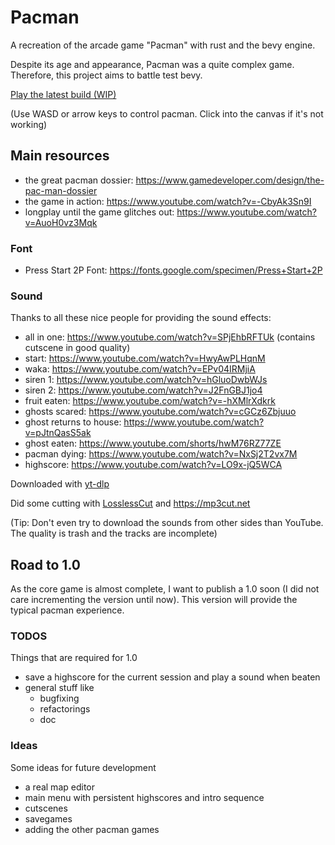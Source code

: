 # Pacman
A recreation of the arcade game "Pacman" with rust and the bevy engine.

Despite its age and appearance, Pacman was a quite complex game. Therefore, this project aims to battle test bevy.

[Play the latest build (WIP)](https://warhorst.github.io/pacman/)

(Use WASD or arrow keys to control pacman. Click into the canvas if it's not working)

## Main resources
- the great pacman dossier: https://www.gamedeveloper.com/design/the-pac-man-dossier
- the game in action: https://www.youtube.com/watch?v=-CbyAk3Sn9I
- longplay until the game glitches out: https://www.youtube.com/watch?v=AuoH0vz3Mqk

### Font
- Press Start 2P Font: https://fonts.google.com/specimen/Press+Start+2P

### Sound
Thanks to all these nice people for providing the sound effects:
- all in one: https://www.youtube.com/watch?v=SPjEhbRFTUk (contains cutscene in good quality)
- start: https://www.youtube.com/watch?v=HwyAwPLHqnM
- waka: https://www.youtube.com/watch?v=EPv04IRMjiA
- siren 1: https://www.youtube.com/watch?v=hGluoDwbWJs
- siren 2: https://www.youtube.com/watch?v=J2FnGBJ1jo4
- fruit eaten: https://www.youtube.com/watch?v=-hXMlrXdkrk
- ghosts scared: https://www.youtube.com/watch?v=cGCz6Zbjuuo
- ghost returns to house: https://www.youtube.com/watch?v=pJtnQasS5ak
- ghost eaten: https://www.youtube.com/shorts/hwM76RZ77ZE
- pacman dying: https://www.youtube.com/watch?v=NxSj2T2vx7M
- highscore: https://www.youtube.com/watch?v=LO9x-jQ5WCA

Downloaded with [yt-dlp](https://github.com/yt-dlp/yt-dlp)

Did some cutting with [LosslessCut](https://github.com/mifi/lossless-cut) and https://mp3cut.net

(Tip: Don't even try to download the sounds from other sides than YouTube. The quality is trash and the tracks are incomplete)


## Road to 1.0
As the core game is almost complete, I want to publish a 1.0 soon (I did not care incrementing the version until now). This version will provide the typical pacman experience.

### TODOS
Things that are required for 1.0
- save a highscore for the current session and play a sound when beaten
- general stuff like
  - bugfixing
  - refactorings
  - doc

### Ideas
Some ideas for future development
- a real map editor
- main menu with persistent highscores and intro sequence
- cutscenes
- savegames
- adding the other pacman games